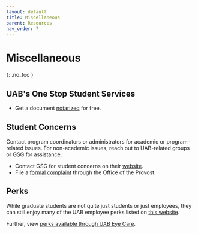 ```yaml
---
layout: default
title: Miscellaneous
parent: Resources
nav_order: 7
---
```


# Miscellaneous

{: .no_toc }

## UAB's One Stop Student Services

- Get a document [notarized](https://www.uab.edu/one-stop/student-resources/notary-services) for free.

## Student Concerns

Contact program coordinators or administrators for academic or program-related issues. For non-academic issues, reach out to UAB-related groups or GSG for assistance.

- Contact GSG for student concerns on their [website](https://www.uab.edu/gsg/contact-us).
- File a [formal complaint](https://www.uab.edu/one-stop/policies/complaint-policy) through the Office of the Provost.

## Perks

While graduate students are not quite just students or just employees, they can still enjoy many of the UAB employee perks listed on [this website](https://uab.edu/humanresources/home/benefits/perks).

Further, view [perks available through UAB Eye Care](https://www.uab.edu/optometry/home/uab-eye-care/uab-student-and-employee-perks). 
